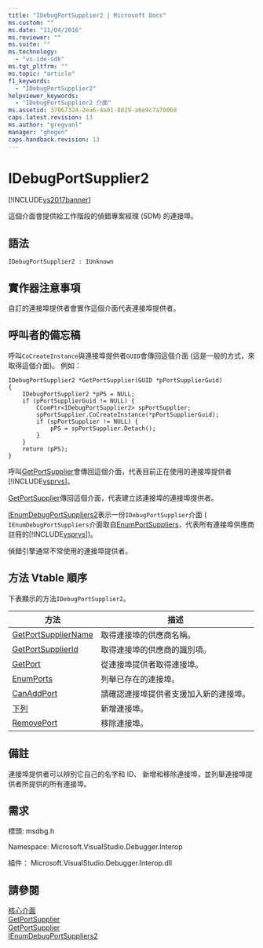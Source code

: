 ```yaml
---
title: "IDebugPortSupplier2 | Microsoft Docs"
ms.custom: ""
ms.date: "11/04/2016"
ms.reviewer: ""
ms.suite: ""
ms.technology: 
  - "vs-ide-sdk"
ms.tgt_pltfrm: ""
ms.topic: "article"
f1_keywords: 
  - "IDebugPortSupplier2"
helpviewer_keywords: 
  - "IDebugPortSupplier2 介面"
ms.assetid: 37067324-2ea6-4a01-8829-a6e9c7a70068
caps.latest.revision: 13
ms.author: "gregvanl"
manager: "ghogen"
caps.handback.revision: 13
---
```

# IDebugPortSupplier2
[!INCLUDE[vs2017banner](../../../code-quality/includes/vs2017banner.md)]

這個介面會提供給工作階段的偵錯專案經理 \(SDM\) 的連接埠。  
  
## 語法  
  
```  
IDebugPortSupplier2 : IUnknown  
```  
  
## 實作器注意事項  
 自訂的連接埠提供者會實作這個介面代表連接埠提供者。  
  
## 呼叫者的備忘稿  
 呼叫`CoCreateInstance`與連接埠提供者`GUID`會傳回這個介面 \(這是一般的方式，來取得這個介面\)。  例如：  
  
```cpp#  
IDebugPortSupplier2 *GetPortSupplier(GUID *pPortSupplierGuid)  
{  
    IDebugPortSupplier2 *pPS = NULL;  
    if (pPortSupplierGuid != NULL) {  
        CComPtr<IDebugPortSupplier2> spPortSupplier;  
        spPortSupplier.CoCreateInstance(*pPortSupplierGuid);  
        if (spPortSupplier != NULL) {  
            pPS = spPortSupplier.Detach();  
        }  
    }  
    return (pPS);  
}  
```  
  
 呼叫[GetPortSupplier](../../../extensibility/debugger/reference/idebugcoreserver2-getportsupplier.md)會傳回這個介面，代表目前正在使用的連接埠提供者[!INCLUDE[vsprvs](../../../code-quality/includes/vsprvs_md.md)]。  
  
 [GetPortSupplier](../Topic/IDebugPort2::GetPortSupplier.md)傳回這個介面，代表建立該連接埠的連接埠提供者。  
  
 [IEnumDebugPortSuppliers2](../../../extensibility/debugger/reference/ienumdebugportsuppliers2.md)表示一份`IDebugPortSupplier`介面 \( `IEnumDebugPortSuppliers`介面取自[EnumPortSuppliers](../../../extensibility/debugger/reference/idebugcoreserver2-enumportsuppliers.md)，代表所有連接埠供應商註冊的[!INCLUDE[vsprvs](../../../code-quality/includes/vsprvs_md.md)]\)。  
  
 偵錯引擎通常不常使用的連接埠提供者。  
  
## 方法 Vtable 順序  
 下表顯示的方法`IDebugPortSupplier2`。  
  
|方法|描述|  
|--------|--------|  
|[GetPortSupplierName](../../../extensibility/debugger/reference/idebugportsupplier2-getportsuppliername.md)|取得連接埠的供應商名稱。|  
|[GetPortSupplierId](../Topic/IDebugPortSupplier2::GetPortSupplierId.md)|取得連接埠的供應商的識別項。|  
|[GetPort](../../../extensibility/debugger/reference/idebugportsupplier2-getport.md)|從連接埠提供者取得連接埠。|  
|[EnumPorts](../../../extensibility/debugger/reference/idebugportsupplier2-enumports.md)|列舉已存在的連接埠。|  
|[CanAddPort](../../../extensibility/debugger/reference/idebugportsupplier2-canaddport.md)|請確認連接埠提供者支援加入新的連接埠。|  
|[下列](../../../extensibility/debugger/reference/idebugportsupplier2-addport.md)|新增連接埠。|  
|[RemovePort](../../../extensibility/debugger/reference/idebugportsupplier2-removeport.md)|移除連接埠。|  
  
## 備註  
 連接埠提供者可以辨別它自己的名字和 ID、 新增和移除連接埠，並列舉連接埠提供者所提供的所有連接埠。  
  
## 需求  
 標頭: msdbg.h  
  
 Namespace: Microsoft.VisualStudio.Debugger.Interop  
  
 組件： Microsoft.VisualStudio.Debugger.Interop.dll  
  
## 請參閱  
 [核心介面](../../../extensibility/debugger/reference/core-interfaces.md)   
 [GetPortSupplier](../Topic/IDebugPort2::GetPortSupplier.md)   
 [GetPortSupplier](../../../extensibility/debugger/reference/idebugcoreserver2-getportsupplier.md)   
 [IEnumDebugPortSuppliers2](../../../extensibility/debugger/reference/ienumdebugportsuppliers2.md)